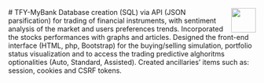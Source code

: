  



<div class><img src="http://vdapoi.altervista.org/image.png" width="50px" align="right"></div>
# TFY-MyBank 
Database creation (SQL) via API (JSON parsification) for trading of financial instruments, with sentiment analysis of the market and users preferences trends. Incorporated the stocks performances with graphs and articles. Designed the front-end interface (HTML, php, Bootstrap) for the buying/selling simulation, portfolio status visualization and to access the trading predictive alghoritms optionalities (Auto, Standard, Assisted). Created ancillaries’ items such as: session, cookies and CSRF tokens.
